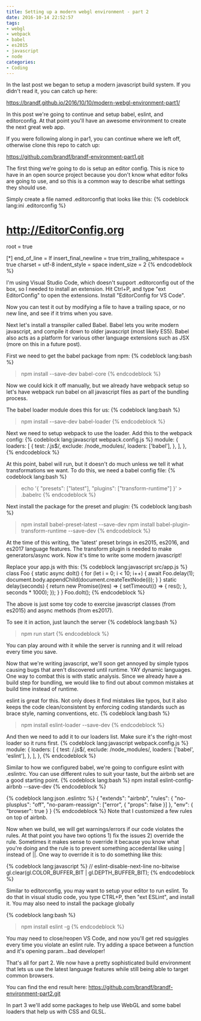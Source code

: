 ```yaml
---
title: Setting up a modern webgl environment - part 2
date: 2016-10-14 22:52:57
tags: 
- webgl
- webpack
- babel
- es2015
- javascript
- node
categories:
- Coding
---
```

In the last post we began to setup a modern javascript build system. If you didn't read it, you can catch up here:

https://brandf.github.io/2016/10/10/modern-webgl-environment-part1/

In this post we're going to continue and setup babel, eslint, and editorconfig. At that point you'll have an awesome environment to create the next great web app.

If you were following along in par1, you can continue where we left off, otherwise clone this repo to catch up:

https://github.com/brandf/brandf-environment-part1.git

The first thing we're going to do is setup an editor config. This is nice to have in an open source project because you don't know what editor folks are going to use, and so this is a common way to describe what settings they should use.

Simply create a file named .editorconfig that looks like this:
{% codeblock lang:ini .editorconfig %}
# http://EditorConfig.org
root = true

[*]
end_of_line = lf
insert_final_newline = true
trim_trailing_whitespace = true
charset = utf-8
indent_style = space
indent_size = 2
{% endcodeblock %}

I'm using Visual Studio Code, which doesn't support .editorconfig out of the box, so I needed to install an extension.  Hit Ctrl+P, and type "ext EditorConfig" to open the extensions. Install "EditorConfig for VS Code".

Now you can test it out by modifying a file to have a trailing space, or no new line, and see if it trims when you save.

Next let's install a transpiler called Babel.  Babel lets you write modern javascript, and compile it down to older javascript (most likely ES5).  Babel also acts as a platform for various other language extensions such as JSX (more on this in a future post).

First we need to get the babel package from npm:
{% codeblock lang:bash %}
> npm install --save-dev babel-core
{% endcodeblock %}

Now we could kick it off manually, but we already have webpack setup so let's have webpack run babel on all javascript files as part of the bundling process.

The babel loader module does this for us:
{% codeblock lang:bash %}
> npm install --save-dev babel-loader
{% endcodeblock %}

Next we need to setup webpack to use the loader. Add this to the webpack config:
{% codeblock lang:javascript webpack.config.js %}
  module: {
    loaders: [
      {
        test: /\.js$/,
        exclude: /node_modules/,
        loaders: ['babel'],
      },
    ],
  },
{% endcodeblock %}

At this point, babel will run, but it doesn't do much unless we tell it what transformations we want.  To do this, we need a babel config file:
{% codeblock lang:bash %}
> echo '{ "presets": ["latest"], "plugins": ["transform-runtime"] }' > .babelrc
{% endcodeblock %}

Next install the package for the preset and plugin:
{% codeblock lang:bash %}
> npm install babel-preset-latest --save-dev
> npm install babel-plugin-transform-runtime --save-dev
{% endcodeblock %}

At the time of this writing, the 'latest' preset brings in es2015, es2016, and es2017 language features. The transform plugin is needed to make generators/async work. Now it's time to write some modern javascript!

Replace your app.js with this:
{% codeblock lang:javascript src/app.js %}
class Foo {
  static async doIt() {
    for (let i = 0; i < 10; i++) {
      await Foo.delay(1);
      document.body.appendChild(document.createTextNode(i));
    }
  }
  static delay(seconds) {
    return new Promise((res) => {
      setTimeout(() => {
        res();
      }, seconds * 1000);
    });
  }
}
Foo.doIt();
{% endcodeblock %}

The above is just some toy code to exercise javascript classes (from es2015) and async methods (from es2017).

To see it in action, just launch the server
{% codeblock lang:bash %}
> npm run start
{% endcodeblock %}

You can play around with it while the server is running and it will reload every time you save.

Now that we're writing javascript, we'll soon get annoyed by simple typos causing bugs that aren't discovered until runtime. YAY dynamic languages. One way to combat this is with static analysis. Since we already have a build step for bundling, we would like to find out about common mistakes at build time instead of runtime.

eslint is great for this. Not only does it find mistakes like typos, but it also keeps the code clean/consistent by enforcing coding standards such as brace style, naming conventions, etc.
{% codeblock lang:bash %}
> npm install eslint-loader --save-dev
{% endcodeblock %}

And then we need to add it to our loaders list.  Make sure it's the right-most loader so it runs first.
{% codeblock lang:javascript webpack.config.js %}
  module: {
    loaders: [
      {
        test: /\.js$/,
        exclude: /node_modules/,
        loaders: ['babel', 'eslint'],
      },
    ],
  },
{% endcodeblock %}

Similar to how we configured babel, we're going to configure eslint with .eslintrc.  You can use different rules to suit your taste, but the airbnb set are a good starting point.
{% codeblock lang:bash %}
npm install eslint-config-airbnb --save-dev
{% endcodeblock %}

{% codeblock lang:json .eslintrc %}
{
  "extends": "airbnb",
  "rules": {
    "no-plusplus": "off",
    "no-param-reassign": ["error", { "props": false }]
  },
  "env": {
    "browser": true
  }
}
{% endcodeblock %}
Note that I customized a few rules on top of airbnb.

Now when we build, we will get warnings/errors if our code violates the rules.  At that point you have two options 1) fix the issues 2) override the rule. Sometimes it makes sense to override it because you know what you're doing and the rule is to prevent something accedental like using | instead of ||.  One way to override it is to do something like this:

{% codeblock lang:javascript %}
  // eslint-disable-next-line no-bitwise
  gl.clear(gl.COLOR_BUFFER_BIT | gl.DEPTH_BUFFER_BIT);
{% endcodeblock %}

Similar to editorconfig, you may want to setup your editor to run eslint. To do that in visual studio code, you type CTRL+P, then "ext ESLint", and install it.  You may also need to install the package globally

{% codeblock lang:bash %}
> npm install eslint -g
{% endcodeblock %}

You may need to close/reopen VS Code, and now you'll get red squiggles every time you violate an eslint rule.  Try adding a space between a function and it's opening param...bad developer!

That's all for part 2.  We now have a pretty sophisticated build environment that lets us use the latest language features while still being able to target common browsers. 

You can find the end result here: https://github.com/brandf/brandf-environment-part2.git

In part 3 we'll add some packages to help use WebGL and some babel loaders that help us with CSS and GLSL.
